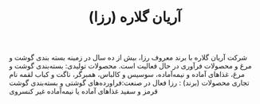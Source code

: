 ﻿---
layout: post
title: آریان گلاره (رزا)
name_en: ariangelareh
company_slug: ariangelareh
logo: 
cover: 
company_count:
founded:
location: ""
total_review: 
total_interview: 
salary_avg: 
salary_min: 
salary_max: 
rate: 
view_count: 
industry: کالای مصرفی و خوراکی
city: تهران, تهران
size_en: S
size: 201-500 نفر
site: http://ariangelareh.ir
---

شرکت آریان گلاره با برند معروف رزا، بیش از ده سال در زمینه بسته بندی گوشت و مرغ و محصولات فرآوری در حال فعالیت است.
محصولات تولیدی: بسته‌بندی گوشت و مرغ، غذاهای آماده و نیمه‌آماده، سوسیس و کالباس، همبرگر، ناگت و کباب لقمه
نام تجاری محصولات (برند) : رزا
فعال در صنعت:فراورده‌های گوشتی و بسته‌بندی گوشت قرمز و سفید
غذاهای آماده یا نیمه‌آماده غیر کنسروی
